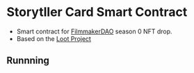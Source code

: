 # Storytller Card Smart Contract

* Smart contract for [FilmmakerDAO](http://filmmakerdao.com/) season 0 NFT drop.
* Based on the [Loot Project](https://www.lootproject.com/)

## Runnning